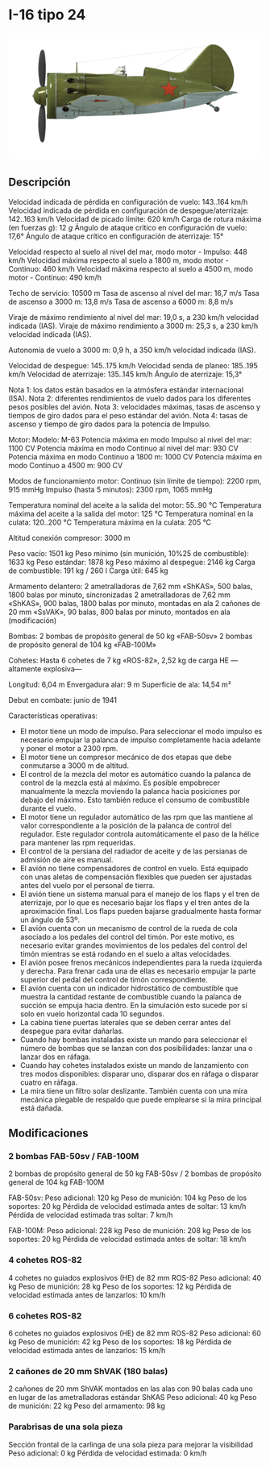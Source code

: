# I-16 tipo 24

![i16t24](../images/i16t24.png)

## Descripción

Velocidad indicada de pérdida en configuración de vuelo: 143..164 km/h
Velocidad indicada de pérdida en configuración de despegue/aterrizaje: 142..163 km/h
Velocidad de picado límite: 620 km/h
Carga de rotura máxima (en fuerzas <i>g</i>): 12 <i>g</i>
Ángulo de ataque crítico en configuración de vuelo: 17,6°
Ángulo de ataque crítico en configuración de aterrizaje: 15°

Velocidad respecto al suelo al nivel del mar, modo motor - Impulso: 448 km/h
Velocidad máxima respecto al suelo a 1800 m, modo motor - Continuo: 460 km/h
Velocidad máxima respecto al suelo a 4500 m, modo motor - Continuo: 490 km/h

Techo de servicio: 10500 m
Tasa de ascenso al nivel del mar: 16,7 m/s
Tasa de ascenso a 3000 m: 13,8 m/s
Tasa de ascenso a 6000 m: 8,8 m/s

Viraje de máximo rendimiento al nivel del mar: 19,0 s, a 230 km/h velocidad indicada (IAS).
Viraje de máximo rendimiento a 3000 m: 25,3 s, a 230 km/h velocidad indicada (IAS).

Autonomía de vuelo a 3000 m: 0,9 h, a 350 km/h velocidad indicada (IAS).

Velocidad de despegue: 145..175 km/h
Velocidad senda de planeo: 185..195 km/h
Velocidad de aterrizaje: 135..145 km/h
Ángulo de aterrizaje: 15,3°

Nota 1: los datos están basados en la atmósfera estándar internacional (ISA).
Nota 2: diferentes rendimientos de vuelo dados para los diferentes pesos posibles del avión.
Nota 3: velocidades máximas, tasas de ascenso y tiempos de giro dados para el peso estándar del avión.
Nota 4: tasas de ascenso y tiempo de giro dados para la potencia de Impulso.

Motor:
Modelo: M-63
Potencia máxima en modo Impulso al nivel del mar: 1100 CV
Potencia máxima en modo Continuo al nivel del mar: 930 CV
Potencia máxima en modo Continuo a 1800 m: 1000 CV
Potencia máxima en modo Continuo a 4500 m: 900 CV

Modos de funcionamiento motor:
Continuo (sin límite de tiempo): 2200 rpm, 915 mmHg
Impulso (hasta 5 minutos): 2300 rpm, 1065 mmHg

Temperatura nominal del aceite a la salida del motor: 55..90 °C
Temperatura máxima del aceite a la salida del motor: 125 °C
Temperatura nominal en la culata: 120..200 °C
Temperatura máxima en la culata: 205 °C

Altitud conexión compresor: 3000 m

Peso vacío: 1501 kg
Peso mínimo (sin munición, 10%25 de combustible): 1633 kg
Peso estándar: 1878 kg
Peso máximo al despegue: 2146 kg
Carga de combustible: 191 kg / 260 l
Carga útil: 645 kg

Armamento delantero:
2 ametralladoras de 7,62 mm «ShKAS», 500 balas, 1800 balas por minuto, sincronizadas
2 ametralladoras de 7,62 mm «ShKAS», 900 balas, 1800 balas por minuto, montadas en ala
2 cañones de 20 mm «SsVAK», 90 balas, 800 balas por minuto, montados en ala (modificación)

Bombas:
2 bombas de propósito general de 50 kg «FAB-50sv»
2 bombas de propósito general de 104 kg «FAB-100M»

Cohetes:
Hasta 6 cohetes de 7 kg «ROS-82», 2,52 kg de carga HE —altamente explosiva—

Longitud: 6,04 m
Envergadura alar: 9 m
Superficie de ala: 14,54 m²

Debut en combate: junio de 1941

Características operativas:
- El motor tiene un modo de impulso. Para seleccionar el modo impulso es necesario empujar la palanca de impulso completamente hacia adelante y poner el motor a 2300 rpm.
- El motor tiene un compresor mecánico de dos etapas que debe conmutarse a 3000 m de altitud.
- El control de la mezcla del motor es automático cuando la palanca de control de la mezcla está al máximo. Es posible empobrecer manualmente la mezcla moviendo la palanca hacia posiciones por debajo del máximo. Esto también reduce el consumo de combustible durante el vuelo.
- El motor tiene un regulador automático de las rpm que las mantiene al valor correspondiente a la posición de la palanca de control del regulador. Este regulador controla automáticamente el paso de la hélice para mantener las rpm requeridas.
- El control de la persiana del radiador de aceite y de las persianas de admisión de aire es manual.
- El avión no tiene compensadores de control en vuelo. Está equipado con unas aletas de compensación flexibles que pueden ser ajustadas antes del vuelo por el personal de tierra.
- El avión tiene un sistema manual para el manejo de los flaps y el tren de aterrizaje, por lo que es necesario bajar los flaps y el tren antes de la aproximación final. Los flaps pueden bajarse gradualmente hasta formar un ángulo de 53º.
- El avión cuenta con un mecanismo de control de la rueda de cola asociado a los pedales del control del timón. Por este motivo, es necesario evitar grandes movimientos de los pedales del control del timón mientras se está rodando en el suelo a altas velocidades.
- El avión posee frenos mecánicos independientes para la rueda izquierda y derecha. Para frenar cada una de ellas es necesario empujar la parte superior del pedal del control de timón correspondiente.
- El avión cuenta con un indicador hidrostático de combustible que muestra la cantidad restante de combustible cuando la palanca de succión se empuja hacia dentro. En la simulación esto sucede por sí solo en vuelo horizontal cada 10 segundos.
- La cabina tiene puertas laterales que se deben cerrar antes del despegue para evitar dañarlas.
- Cuando hay bombas instaladas existe un mando para seleccionar el número de bombas que se lanzan con dos posibilidades: lanzar una o lanzar dos en ráfaga.
- Cuando hay cohetes instalados existe un mando de lanzamiento con tres modos disponibles: disparar uno, disparar dos en ráfaga o disparar cuatro en ráfaga.
- La mira tiene un filtro solar deslizante. También cuenta con una mira mecánica plegable de respaldo que puede emplearse si la mira principal está dañada.

## Modificaciones


### 2 bombas FAB-50sv / FAB-100M

2 bombas de propósito general de 50 kg FAB-50sv / 2 bombas de propósito general de 104 kg FAB-100M

FAB-50sv:
Peso adicional: 120 kg
Peso de munición: 104 kg
Peso de los soportes: 20 kg
Pérdida de velocidad estimada antes de soltar: 13 km/h
Pérdida de velocidad estimada tras soltar: 7 km/h

FAB-100M:
Peso adicional: 228 kg
Peso de munición: 208 kg
Peso de los soportes: 20 kg
Pérdida de velocidad estimada antes de soltar: 18 km/h


### 4 cohetes ROS-82

4 cohetes no guiados explosivos (HE) de 82 mm ROS-82
Peso adicional: 40 kg
Peso de munición: 28 kg
Peso de los soportes: 12 kg
Pérdida de velocidad estimada antes de lanzarlos: 10 km/h


### 6 cohetes ROS-82

6 cohetes no guiados explosivos (HE) de 82 mm ROS-82
Peso adicional: 60 kg
Peso de munición: 42 kg
Peso de los soportes: 18 kg
Pérdida de velocidad estimada antes de lanzarlos: 15 km/h


### 2 cañones de 20 mm ShVAK (180 balas)

2 cañones de 20 mm ShVAK montados en las alas con 90 balas cada uno en lugar de las ametralladoras estándar ShKAS
Peso adicional: 40 kg
Peso de munición: 22 kg
Peso del armamento: 98 kg


### Parabrisas de una sola pieza

Sección frontal de la carlinga de una sola pieza para mejorar la visibilidad
Peso adicional: 0 kg
Pérdida de velocidad estimada: 0 km/h